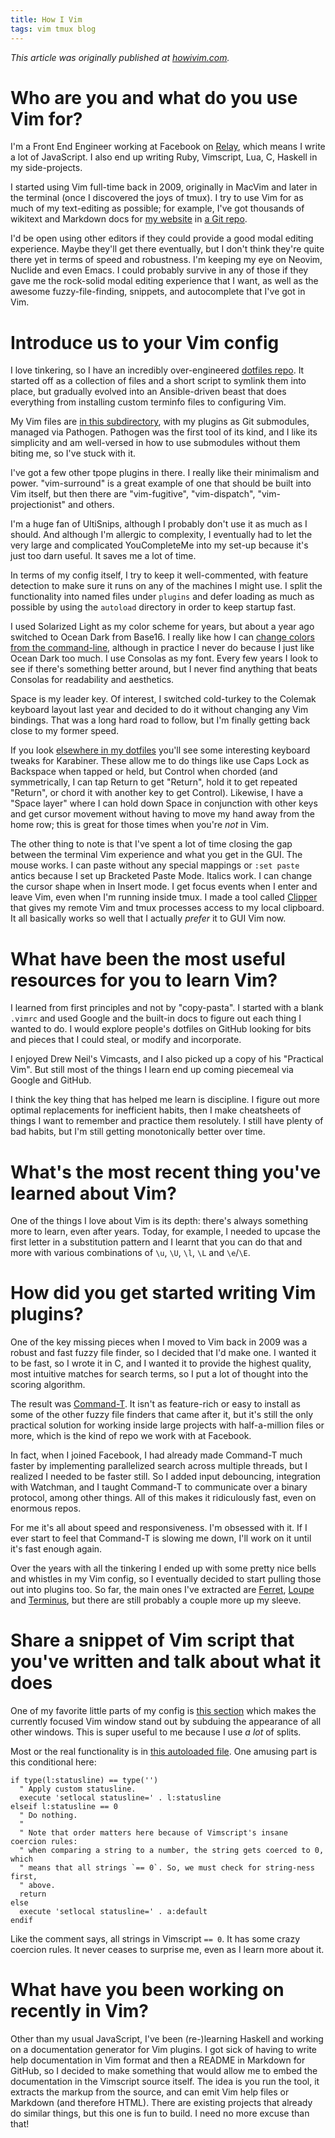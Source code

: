 ```yaml
---
title: How I Vim
tags: vim tmux blog
---
```


_This article was originally published at [howivim.com](http://howivim.com/2016/wincent/)._

# Who are you and what do you use Vim for?

I'm a Front End Engineer working at Facebook on [Relay](http://facebook.github.io/relay/), which means I write a lot of JavaScript. I also end up writing Ruby, Vimscript, Lua, C, Haskell in my side-projects.

I started using Vim full-time back in 2009, originally in MacVim and later in the terminal (once I discovered the joys of tmux). I try to use Vim for as much of my text-editing as possible; for example, I've got thousands of wikitext and Markdown docs for [my website](https://typechecked.net/) in [a Git repo](https://github.com/wincent/masochist/tree/content/content).

I'd be open using other editors if they could provide a good modal editing experience. Maybe they'll get there eventually, but I don't think they're quite there yet in terms of speed and robustness. I'm keeping my eye on Neovim, Nuclide and even Emacs. I could probably survive in any of those if they gave me the rock-solid modal editing experience that I want, as well as the awesome fuzzy-file-finding, snippets, and autocomplete that I've got in Vim.

# Introduce us to your Vim config

I love tinkering, so I have an incredibly over-engineered [dotfiles repo](https://github.com/wincent/wincent). It started off as a collection of files and a short script to symlink them into place, but gradually evolved into an Ansible-driven beast that does everything from installing custom terminfo files to configuring Vim.

My Vim files are [in this subdirectory](https://github.com/wincent/wincent/tree/master/roles/dotfiles/files/.vim), with my plugins as Git submodules, managed via Pathogen. Pathogen was the first tool of its kind, and I like its simplicity and am well-versed in how to use submodules without them biting me, so I've stuck with it.

I've got a few other tpope plugins in there. I really like their minimalism and power. "vim-surround" is a great example of one that should be built into Vim itself, but then there are "vim-fugitive", "vim-dispatch", "vim-projectionist" and others.

I'm a huge fan of UltiSnips, although I probably don't use it as much as I should. And although I'm allergic to complexity, I eventually had to let the very large and complicated YouCompleteMe into my set-up because it's just too darn useful. It saves me a lot of time.

In terms of my config itself, I try to keep it well-commented, with feature detection to make sure it runs on any of the machines I might use. I split the functionality into named files under `plugins` and defer loading as much as possible by using the `autoload` directory in order to keep startup fast.

I used Solarized Light as my color scheme for years, but about a year ago switched to Ocean Dark from Base16. I really like how I can [change colors from the command-line](https://github.com/wincent/wincent/blob/master/roles/dotfiles/files/.shells/colors), although in practice I never do because I just like Ocean Dark too much. I use Consolas as my font. Every few years I look to see if there's something better around, but I never find anything that beats Consolas for readability and aesthetics.

Space is my leader key. Of interest, I switched cold-turkey to the Colemak keyboard layout last year and decided to do it without changing any Vim bindings. That was a long hard road to follow, but I'm finally getting back close to my former speed.

If you look [elsewhere in my dotfiles](https://github.com/wincent/wincent/tree/master/roles/keyboard/files) you'll see some interesting keyboard tweaks for Karabiner. These allow me to do things like use Caps Lock as Backspace when tapped or held, but Control when chorded (and symmetrically, I can tap Return to get "Return", hold it to get repeated "Return", or chord it with another key to get Control). Likewise, I have a "Space layer" where I can hold down Space in conjunction with other keys and get cursor movement without having to move my hand away from the home row; this is great for those times when you're _not_ in Vim.

The other thing to note is that I've spent a lot of time closing the gap between the terminal Vim experience and what you get in the GUI. The mouse works. I can paste without any special mappings or `:set paste` antics because I set up Bracketed Paste Mode. Italics work. I can change the cursor shape when in Insert mode. I get focus events when I enter and leave Vim, even when I'm running inside tmux. I made a tool called [Clipper](https://github.com/wincent/clipper) that gives my remote Vim and tmux processes access to my local clipboard. It all basically works so well that I actually _prefer_ it to GUI Vim now.

# What have been the most useful resources for you to learn Vim?

I learned from first principles and not by "copy-pasta". I started with a blank `.vimrc` and used Google and the built-in docs to figure out each thing I wanted to do. I would explore people's dotfiles on GitHub looking for bits and pieces that I could steal, or modify and incorporate.

I enjoyed Drew Neil's Vimcasts, and I also picked up a copy of his "Practical Vim". But still most of the things I learn end up coming piecemeal via Google and GitHub.

I think the key thing that has helped me learn is discipline. I figure out more optimal replacements for inefficient habits, then I make cheatsheets of things I want to remember and practice them resolutely. I still have plenty of bad habits, but I'm still getting monotonically better over time.

# What's the most recent thing you've learned about Vim?

One of the things I love about Vim is its depth: there's always something more to learn, even after years. Today, for example, I needed to upcase the first letter in a substitution pattern and I learnt that you can do that and more with various combinations of `\u`, `\U`, `\l`, `\L` and `\e`/`\E`.

# How did you get started writing Vim plugins?

One of the key missing pieces when I moved to Vim back in 2009 was a robust and fast fuzzy file finder, so I decided that I'd make one. I wanted it to be fast, so I wrote it in C, and I wanted it to provide the highest quality, most intuitive matches for search terms, so I put a lot of thought into the scoring algorithm.

The result was [Command-T](https://github.com/wincent/command-t). It isn't as feature-rich or easy to install as some of the other fuzzy file finders that came after it, but it's still the only practical solution for working inside large projects with half-a-million files or more, which is the kind of repo we work with at Facebook.

In fact, when I joined Facebook, I had already made Command-T much faster by implementing parallelized search across multiple threads, but I realized I needed to be faster still. So I added input debouncing, integration with Watchman, and I taught Command-T to communicate over a binary protocol, among other things. All of this makes it ridiculously fast, even on enormous repos.

For me it's all about speed and responsiveness. I'm obsessed with it. If I ever start to feel that Command-T is slowing me down, I'll work on it until it's fast enough again.

Over the years with all the tinkering I ended up with some pretty nice bells and whistles in my Vim config, so I eventually decided to start pulling those out into plugins too. So far, the main ones I've extracted are [Ferret](https://github.com/wincent/ferret), [Loupe](https://github.com/wincent/loupe) and [Terminus](https://github.com/wincent/terminus), but there are still probably a couple more up my sleeve.

# Share a snippet of Vim script that you've written and talk about what it does

One of my favorite little parts of my config is [this section](https://github.com/wincent/wincent/blob/65b500270b1167454bf996f2abd1d803df894aee/roles/dotfiles/files/.vim/plugin/autocmds.vim#L12-L23) which makes the currently focused Vim window stand out by subduing the appearance of all other windows. This is super useful to me because I use _a lot_ of splits.

Most or the real functionality is in [this autoloaded file](https://github.com/wincent/wincent/blob/65b500270b1167454bf996f2abd1d803df894aee/roles/dotfiles/files/.vim/autoload/autocmds.vim). One amusing part is this conditional here:

    if type(l:statusline) == type('')
      " Apply custom statusline.
      execute 'setlocal statusline=' . l:statusline
    elseif l:statusline == 0
      " Do nothing.
      "
      " Note that order matters here because of Vimscript's insane coercion rules:
      " when comparing a string to a number, the string gets coerced to 0, which
      " means that all strings `== 0`. So, we must check for string-ness first,
      " above.
      return
    else
      execute 'setlocal statusline=' . a:default
    endif

Like the comment says, all strings in Vimscript `== 0`. It has some crazy coercion rules. It never ceases to surprise me, even as I learn more about it.

# What have you been working on recently in Vim?

Other than my usual JavaScript, I've been (re-)learning Haskell and working on a documentation generator for Vim plugins. I got sick of having to write help documentation in Vim format and then a README in Markdown for GitHub, so I decided to make something that would allow me to embed the documentation in the Vimscript source itself. The idea is you run the tool, it extracts the markup from the source, and can emit Vim help files or Markdown (and therefore HTML). There are existing projects that already do similar things, but this one is fun to build. I need no more excuse than that!
